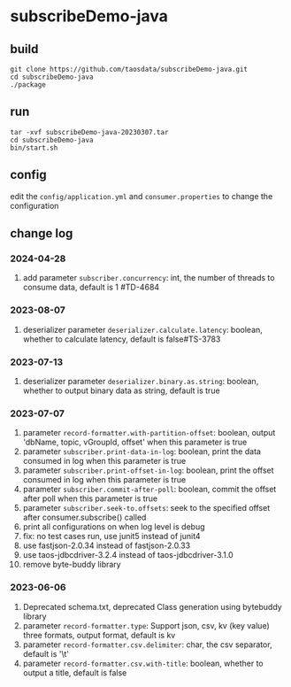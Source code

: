 # subscribeDemo-java

## build

```shell
git clone https://github.com/taosdata/subscribeDemo-java.git
cd subscribeDemo-java
./package
```

## run

```shell
tar -xvf subscribeDemo-java-20230307.tar
cd subscribeDemo-java
bin/start.sh
```

## config
edit the `config/application.yml` and `consumer.properties` to change the configuration


## change log

### 2024-04-28
1. add parameter `subscriber.concurrency`: int, the number of threads to consume data, default is 1 #TD-4684

### 2023-08-07

1. deserializer parameter `deserializer.calculate.latency`: boolean, whether to calculate latency, default is 
   false#TS-3783

### 2023-07-13

1. deserializer parameter `deserializer.binary.as.string`: boolean, whether to output binary data as string, default is
   true

### 2023-07-07

1. parameter `record-formatter.with-partition-offset`: boolean, output 'dbName, topic, vGroupId, offset' when this
   parameter is true
2. parameter `subscriber.print-data-in-log`: boolean, print the data consumed in log when this parameter is true
3. parameter `subscriber.print-offset-in-log`: boolean, print the offset consumed in log when this parameter is true
4. parameter `subscriber.commit-after-poll`: boolean, commit the offset after poll when this parameter is true
5. parameter `subscriber.seek-to.offsets`: seek to the specified offset after consumer.subscribe() called
6. print all configurations on when log level is debug
7. fix: no test cases run, use junit5 instead of junit4
8. use fastjson-2.0.34 instead of fastjson-2.0.33
9. use taos-jdbcdriver-3.2.4 instead of taos-jdbcdriver-3.1.0
10. remove byte-buddy library

### 2023-06-06

1. Deprecated schema.txt, deprecated Class generation using bytebuddy library
2. parameter `record-formatter.type`: Support json, csv, kv (key value) three formats, output format, default is kv
3. parameter `record-formatter.csv.delimiter`: char, the csv separator, default is '\t'
4. parameter `record-formatter.csv.with-title`: boolean, whether to output a title, default is false
